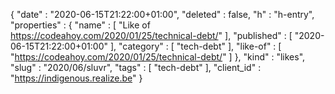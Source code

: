{
  "date" : "2020-06-15T21:22:00+01:00",
  "deleted" : false,
  "h" : "h-entry",
  "properties" : {
    "name" : [ "Like of https://codeahoy.com/2020/01/25/technical-debt/" ],
    "published" : [ "2020-06-15T21:22:00+01:00" ],
    "category" : [ "tech-debt" ],
    "like-of" : [ "https://codeahoy.com/2020/01/25/technical-debt/" ]
  },
  "kind" : "likes",
  "slug" : "2020/06/sluvr",
  "tags" : [ "tech-debt" ],
  "client_id" : "https://indigenous.realize.be"
}
